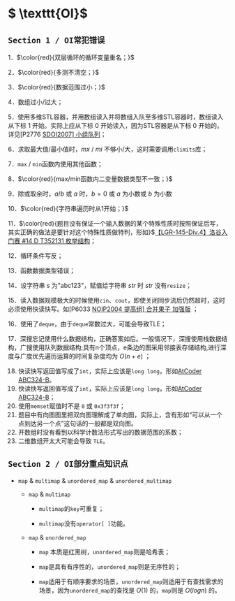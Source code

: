 # $ \texttt{OI}$

## $\texttt{Section 1  /  OI常犯错误}$

1．$\color{red}{双层循环的循环变量重名；}$

2．$\color{red}{多测不清空；}$

3．$\color{red}{数据范围过小；}$

4．数组过小/过大；

5．使用多维STL容器，并用数组读入并将数组入队至多维STL容器时，数组读入从下标 $1$ 开始。实际上应从下标 $0$ 开始读入，因为STL容器是从下标 $0$ 开始的。详见[P2776 [SDOI2007\] 小组队列](https://www.luogu.com.cn/problem/P2776)；

6．求取最大值/最小值时，$mx$ / $mi$ 不够小/大，这时需要调用`climits`库；

7．`max` / `min`函数内使用其他函数；

8．$\color{red}{max/min函数内二变量数据类型不一致；}$

9．除或取余时，$a / b$ 或 $a % b$ 时，$b = 0$ 或 $a$ 为小数或 $b$ 为小数

10．$\color{red}{字符串遍历时从1开始；}$

11．$\color{red}{题目没有保证一个输入数据的某个特殊性质时按照保证后写，其实正确的做法是要针对这个特殊性质做特判，形如}$[【LGR-145-Div.4】洛谷入门赛 #14 D T352131 枚举结构](https://www.luogu.com.cn/problem/T352131?contestId=114059)；

12．循环条件写反；

13．函数数据类型错误；

14．设字符串 $s$ 为"abc123"，赋值给字符串 $str$ 时 $str$ 没有`resize`；

15．读入数据规模极大的时候使用`cin`、`cout`，即使关闭同步流后仍然超时，这时必须使用快读快写。如[P6033 [NOIP2004 提高组\] 合并果子 加强版](https://www.luogu.com.cn/problem/P6033) ；

16．使用了`deque`，由于`deque`常数过大，可能会导致TLE；

17．深搜忘记使用什么数据结构，正确答案如后。一般情况下，深搜使用栈数据结构，广搜使用队列数据结构;具有n个顶点，e条边的图采用邻接表存储结构,进行深度与广度优先遍历运算的时间复杂度均为 $O(n+e)$ ；

18. 快读快写返回值写成了`int`，实际上应该是`long long`，形如[AtCoder ABC324-B](https://atcoder.jp/contests/abc324/tasks/abc324_b)。
19. 快读快写返回值写成了`int`，实际上应该是`long long`，形如[AtCoder ABC324-B](https://atcoder.jp/contests/abc324/tasks/abc324_b)；
20. 使用`memset`赋值时不是 `0` 或 `0x3f3f3f`；
21. 题目中有向图图里把双向图理解成了单向图，实际上，含有形如“可以从一个点到达另一个点”这句话的一般都是双向图。
22. 开数组时没有看到以科学计数法形式写出的数据范围的系数；
23. 二维数组开太大可能会导致 $\texttt{TLE}$。

## $\texttt{Section 2 / OI部分重点知识点}$

- `map` & `multimap` & `unordered_map` & `unordered_multimap`
  
  - `map` & `multimap`
    
    - `multimap`的`key`可重复；
    
    - `multimap`没有`operator[ ]`功能。
  
  - `map` & `unordered_map`
    
    - `map` 本质是红黑树，`unordered_map`则是哈希表；
    
    - `map`是具有有序性的，`unordered_map`则是无序性的；
    
    - `map`适用于有顺序要求的场景，`unordered_map`则适用于有查找需求的场景，因为`unordered_map`的查找是 $O(1)$ 的，`map`则是 $O(log n)$ 的。